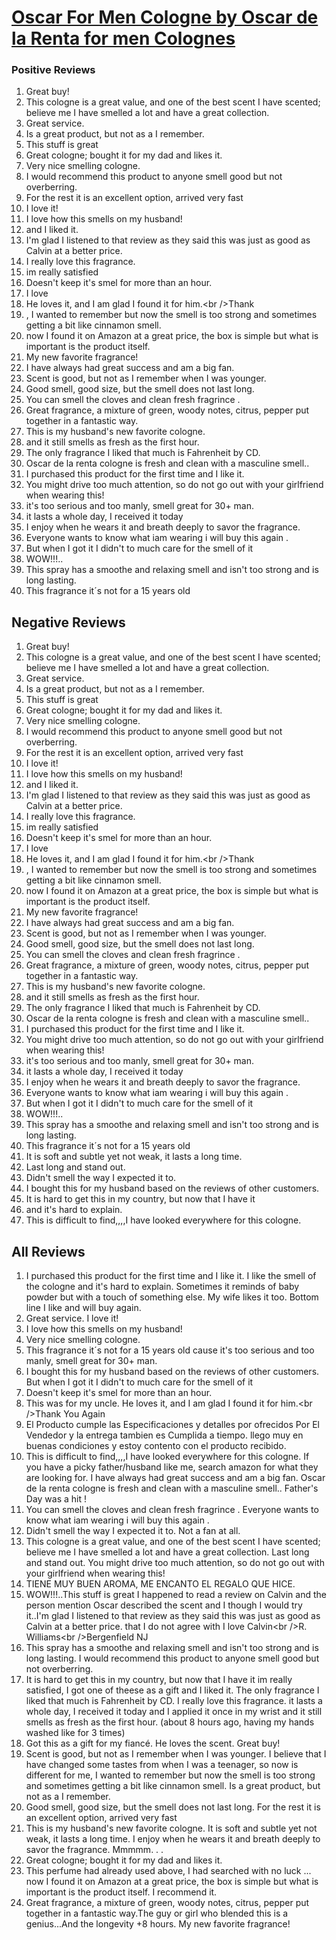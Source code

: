 # [Oscar For Men Cologne by Oscar de la Renta for men Colognes](https://products.checkmycream.com/products/Oscar-For-Men-Cologne-by-Oscar-de-la-Renta-for-men-Colognes.html)

### Positive Reviews

<ol>
      <li>Great buy!</li>
      <li>This cologne is a great value, and one of the best scent I have scented; believe me I have smelled a lot and have a great collection.</li>
      <li>Great service.</li>
      <li>Is a great product, but not as a I remember.</li>
      <li>This stuff is great</li>
      <li>Great cologne; bought it for my dad and likes it.</li>
      <li>Very nice smelling cologne.</li>
      <li>I would recommend this product to anyone smell good but not overberring.</li>
      <li>For the rest it is an excellent option, arrived very fast</li>
      <li>I love it!</li>
      <li>I love how this smells on my husband!</li>
      <li>and I liked it.</li>
      <li>I&#x27;m glad I listened to that review as they said this was just as good as Calvin at a better price.</li>
      <li>I really love this fragrance.</li>
      <li>im really satisfied</li>
      <li>Doesn&#x27;t keep it&#x27;s smel for more than an hour.</li>
      <li>I love</li>
      <li>He loves it, and I am glad I found it for him.&lt;br /&gt;Thank</li>
      <li>, I wanted to remember but now the smell is too strong and sometimes getting a bit like cinnamon smell.</li>
      <li>now I found it on Amazon at a great price, the box is simple but what is important is the product itself.</li>
      <li>My new favorite fragrance!</li>
      <li>I have always had great success and am a big fan.</li>
      <li>Scent is good, but not as I remember when I was younger.</li>
      <li>Good smell, good size, but the smell does not last long.</li>
      <li>You can smell the cloves and clean fresh fragrince .</li>
      <li>Great fragrance, a mixture of green, woody notes, citrus, pepper put together in a fantastic way.</li>
      <li>This is my husband&#x27;s new favorite cologne.</li>
      <li>and it still smells as fresh as the first hour.</li>
      <li>The only fragrance I liked that much is Fahrenheit by CD.  </li>
      <li>Oscar de la renta cologne is fresh and clean with a masculine smell..</li>
      <li>I purchased this product for the first time and I like it.</li>
      <li>You might drive too much attention, so do not go out with your girlfriend when wearing this!</li>
      <li>it&#x27;s too serious and too manly, smell great for 30+ man.</li>
      <li>it lasts a whole day, I received it today</li>
      <li>I enjoy when he wears it and breath deeply to savor the fragrance.</li>
      <li>Everyone wants to know what iam wearing i will buy this again .</li>
      <li>But when I got it I didn&#x27;t to much care for the smell of it</li>
      <li>WOW!!!..</li>
      <li>This spray has a smoothe and relaxing smell and isn&#x27;t too strong and is long lasting.  </li>
      <li>This fragrance it´s not for a 15 years old</li>
</ol>


<h2>Negative Reviews</h2>
<ol>
<li> Great buy!</li>
<li> This cologne is a great value, and one of the best scent I have scented; believe me I have smelled a lot and have a great collection.</li>
<li> Great service.</li>
<li> Is a great product, but not as a I remember.</li>
<li> This stuff is great</li>
<li> Great cologne; bought it for my dad and likes it.</li>
<li> Very nice smelling cologne.</li>
<li> I would recommend this product to anyone smell good but not overberring.</li>
<li> For the rest it is an excellent option, arrived very fast</li>
<li> I love it!</li>
<li> I love how this smells on my husband!</li>
<li> and I liked it.</li>
<li> I&#x27;m glad I listened to that review as they said this was just as good as Calvin at a better price.</li>
<li> I really love this fragrance.</li>
<li> im really satisfied</li>
<li> Doesn&#x27;t keep it&#x27;s smel for more than an hour.</li>
<li> I love</li>
<li> He loves it, and I am glad I found it for him.&lt;br /&gt;Thank</li>
<li> , I wanted to remember but now the smell is too strong and sometimes getting a bit like cinnamon smell.</li>
<li> now I found it on Amazon at a great price, the box is simple but what is important is the product itself.</li>
<li> My new favorite fragrance!</li>
<li> I have always had great success and am a big fan.</li>
<li> Scent is good, but not as I remember when I was younger.</li>
<li> Good smell, good size, but the smell does not last long.</li>
<li> You can smell the cloves and clean fresh fragrince .</li>
<li> Great fragrance, a mixture of green, woody notes, citrus, pepper put together in a fantastic way.</li>
<li> This is my husband&#x27;s new favorite cologne.</li>
<li> and it still smells as fresh as the first hour.</li>
<li> The only fragrance I liked that much is Fahrenheit by CD.  </li>
<li> Oscar de la renta cologne is fresh and clean with a masculine smell..</li>
<li> I purchased this product for the first time and I like it.</li>
<li> You might drive too much attention, so do not go out with your girlfriend when wearing this!</li>
<li> it&#x27;s too serious and too manly, smell great for 30+ man.</li>
<li> it lasts a whole day, I received it today</li>
<li> I enjoy when he wears it and breath deeply to savor the fragrance.</li>
<li> Everyone wants to know what iam wearing i will buy this again .</li>
<li> But when I got it I didn&#x27;t to much care for the smell of it</li>
<li> WOW!!!..</li>
<li> This spray has a smoothe and relaxing smell and isn&#x27;t too strong and is long lasting.  </li>
<li> This fragrance it´s not for a 15 years old</li>
<li> It is soft and subtle yet not weak, it lasts a long time.</li>
<li> Last long and stand out.</li>
<li> Didn&#x27;t smell the way I expected it to.</li>
<li> I bought this for my husband based on the reviews of other customers.</li>
<li> It is hard to get this in my country, but now that I have it</li>
<li> and it&#x27;s hard to explain.</li>
<li> This is difficult to find,,,,I have looked everywhere for this cologne.</li>
</ol>

<h2>All Reviews</h2>

<ol>
    <li> I purchased this product for the first time and I like it. I like the smell of the cologne and it&#x27;s hard to explain. Sometimes it reminds of baby powder but with a touch of something else. My wife likes it too. Bottom line I like and will buy again.</li>
    <li> Great service. I love it!</li>
    <li> I love how this smells on my husband!</li>
    <li> Very nice smelling cologne.</li>
    <li> This fragrance it´s not for a 15 years old cause it&#x27;s too serious and too manly, smell great for 30+ man.</li>
    <li> I bought this for my husband based on the reviews of other customers. But when I got it I didn&#x27;t to much care for the smell of it</li>
    <li> Doesn&#x27;t keep it&#x27;s smel for more than an hour.</li>
    <li> This was for my uncle. He loves it, and I am glad I found it for him.&lt;br /&gt;Thank You Again</li>
    <li> El Producto cumple las Especificaciones y detalles por ofrecidos Por El Vendedor y la entrega tambien es Cumplida a tiempo. llego muy en buenas condiciones y estoy contento con el producto recibido.</li>
    <li> This is difficult to find,,,,I have looked everywhere for this cologne. If you have a picky father/husband like me, search amazon for what they are looking for. I have always had great success and am a big fan. Oscar de la renta cologne is fresh and clean with a masculine smell.. Father&#x27;s Day was a hit !</li>
    <li> You can smell the cloves and clean fresh fragrince . Everyone wants to know what iam wearing i will buy this again .</li>
    <li> Didn&#x27;t smell the way I expected it to. Not a fan at all.</li>
    <li> This cologne is a great value, and one of the best scent I have scented; believe me I have smelled a lot and have a great collection. Last long and stand out. You might drive too much attention, so do not go out with your girlfriend when wearing this!</li>
    <li> TIENE MUY BUEN AROMA, ME ENCANTO EL REGALO QUE HICE.</li>
    <li> WOW!!!..This stuff is great I happened to read a review on Calvin and the person mention Oscar described the scent and I though I would try it..I&#x27;m glad I listened to that review as they said this was just as good as Calvin at a better price. that I do not agree with I love Calvin&lt;br /&gt;R. Williams&lt;br /&gt;Bergenfield NJ</li>
    <li> This spray has a smoothe and relaxing smell and isn&#x27;t too strong and is long lasting.  I would recommend this product to anyone smell good but not overberring.</li>
    <li> It is hard to get this in my country, but now that I have it im really satisfied, I got one of theese as a gift and I liked it. The only fragrance I liked that much is Fahrenheit by CD.  I really love this fragrance. it lasts a whole day, I received it today and I applied it once in my wrist and it still smells as fresh as the first hour. (about 8 hours ago, having my hands washed like for 3 times)</li>
    <li> Got this as a gift for my fiancé. He loves the scent. Great buy!</li>
    <li> Scent is good, but not as I remember when I was younger. I believe that I have changed some tastes from when I was a teenager, so now is different for me, I wanted to remember but now the smell is too strong and sometimes getting a bit like cinnamon smell. Is a great product, but not as a I remember.</li>
    <li> Good smell, good size, but the smell does not last long. For the rest it is an excellent option, arrived very fast</li>
    <li> This is my husband&#x27;s new favorite cologne. It is soft and subtle yet not weak, it lasts a long time. I enjoy when he wears it and breath deeply to savor the fragrance. Mmmmm. . .</li>
    <li> Great cologne; bought it for my dad and likes it.</li>
    <li> This perfume had already used above, I had searched with no luck ... now I found it on Amazon at a great price, the box is simple but what is important is the product itself. I recommend it.</li>
    <li> Great fragrance, a mixture of green, woody notes, citrus, pepper put together in a fantastic way.The guy or girl who blended this is a genius...And the longevity +8 hours. My new favorite fragrance!</li>
</ol>




